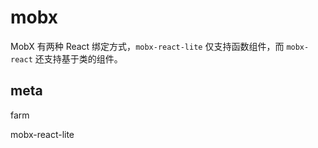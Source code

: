 # mobx

MobX 有两种 React 绑定方式，`mobx-react-lite` 仅支持函数组件，而 `mobx-react` 还支持基于类的组件。

## meta

farm

mobx-react-lite
